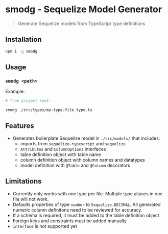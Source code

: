 # smodg - Sequelize Model Generator 
> Generate Sequelize models from TypeScript type definitions

## Installation

```bash
npm i -g smodg
```

## Usage
### `smodg <path>`
Example:
```bash
# from project root:

smodg ./src/types/my-type-file.type.ts
```

## Features
* Generates boilerplate Sequelize model in `./src/models/` that includes:
    * imports from `sequelize-typescript` and `sequelize`
    * `Attributes` and `ColumnOptions` interfaces
    * table definition object with table name
    * column definition object with column names and datatypes
    * model definition with `@Table` and `@Column` decorators

## Limitations
* Currently only works with one type per file. Multiple type aliases in one file will not work.
* Defaults properties of type `number` to `Sequelize.DECIMAL`. All generated numeric column definitons need to be reviewed for accuracy.
* If a schema is required, it must be added to the table definition object
* Foreign keys and constraints must be added manually
* `interface` is not supported yet
